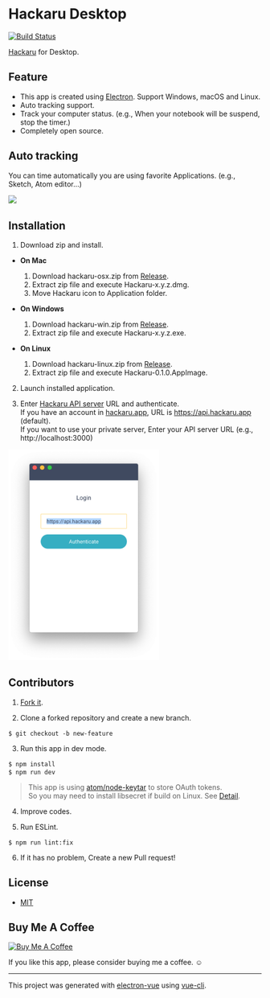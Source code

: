# Hackaru Desktop

[![Build Status](https://travis-ci.org/ktmouk/hackaru-desktop.svg?branch=master)](https://travis-ci.org/ktmouk/hackaru-desktop)

[Hackaru](https://github.com/ktmouk/hackaru) for Desktop.

## Feature

- This app is created using [Electron](https://github.com/electron/electron). Support Windows, macOS and Linux.
- Auto tracking support.
- Track your computer status. (e.g., When your notebook will be suspend, stop the timer.)
- Completely open source.

## Auto tracking
You can time automatically you are using favorite Applications. (e.g., Sketch, Atom editor...)

<img src="./docs/images/auto-tracking.gif" width="730">

## Installation

1. Download zip and install.
  - **On Mac**
    1. Download hackaru-osx.zip from [Release](https://github.com/ktmouk/hackaru-desktop/releases).
    2. Extract zip file and execute Hackaru-x.y.z.dmg.
    3. Move Hackaru icon to Application folder.

  - **On Windows**
    1. Download hackaru-win.zip from [Release](https://github.com/ktmouk/hackaru-desktop/releases).
    2. Extract zip file and execute Hackaru-x.y.z.exe.

  - **On Linux**
     1. Download hackaru-linux.zip from [Release](https://github.com/ktmouk/hackaru-desktop/releases).
     2. Extract zip file and execute Hackaru-0.1.0.AppImage.

2. Launch installed application.

3. Enter [Hackaru API server](https://github.com/ktmouk/hackaru-api) URL and authenticate.  
   If you have an account in [hackaru.app](https://hackaru.app), URL is https://api.hackaru.app (default).  
   If you want to use your private server, Enter your API server URL (e.g., http://localhost:3000)


  <img src="./docs/images/login_screen.png" width="300">

## Contributors

1. [Fork it](https://github.com/ktmouk/hackaru-desktop/fork).

2. Clone a forked repository and create a new branch.
```
$ git checkout -b new-feature
```

3. Run this app in dev mode.
```
$ npm install
$ npm run dev
```
> This app is using [atom/node-keytar](https://github.com/atom/node-keytar) to store OAuth tokens.  
> So you may need to install libsecret if build on Linux. See [Detail](https://github.com/atom/node-keytar).

4. Improve codes.

5. Run ESLint.
```
$ npm run lint:fix
```

6. If it has no problem, Create a new Pull request!

## License

- [MIT](./LICENSE)

## Buy Me A Coffee

<a href="https://www.buymeacoffee.com/T4KDHBPV6"><img src="https://www.buymeacoffee.com/assets/img/custom_images/orange_img.png" alt="Buy Me A Coffee" style="height: auto !important;width: auto !important;" ></a>   

If you like this app, please consider buying me a coffee. :relaxed:  


---

This project was generated with [electron-vue](https://github.com/SimulatedGREG/electron-vue) using [vue-cli](https://github.com/vuejs/vue-cli).
